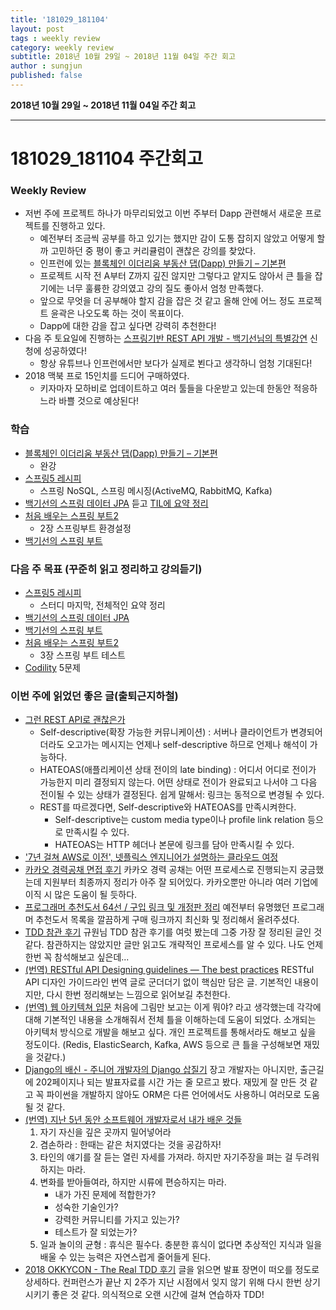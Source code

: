 ```yaml
---
title: '181029_181104'  
layout: post  
tags : weekly review
category: weekly review
subtitle: 2018년 10월 29일 ~ 2018년 11월 04일 주간 회고
author : sungjun
published: false
---
```


**2018년 10월 29일 ~ 2018년 11월 04일 주간 회고** 

---

# 181029_181104 주간회고

### Weekly Review
- 저번 주에 프로젝트 하나가 마무리되었고 이번 주부터 Dapp 관련해서 새로운 프로젝트를 진행하고 있다.
    - 예전부터 조금씩 공부를 하고 있기는 했지만 감이 도통 잡히지 않았고 어떻게 할까 고민하던 중 평이 좋고 커리큘럼이 괜찮은 강의를 찾았다.
    - 인프런에 있는 [블록체인 이더리움 부동산 댑(Dapp) 만들기 – 기본편](https://www.inflearn.com/course/blockchain-%EC%9D%B4%EB%8D%94%EB%A6%AC%EC%9B%80-dapp/)
    - 프로젝트 시작 전 A부터 Z까지 깊진 않지만 그렇다고 얕지도 않아서 큰 틀을 잡기에는 너무 훌륭한 강의였고 강의 질도 좋아서 엄청 만족했다.
    - 앞으로 무엇을 더 공부해야 할지 감을 잡은 것 같고 올해 안에 어느 정도 프로젝트 윤곽은 나오도록 하는 것이 목표이다.
    - Dapp에 대한 감을 잡고 싶다면 강력히 추천한다!
- 다음 주 토요일에 진행하는 [스프링기반 REST API 개발 - 백기선님의 특별강연](http://www.ksug.org/seminar/20181110/) 신청에 성공하였다!
    - 항상 유튜브나 인프런에서만 보다가 실제로 뵌다고 생각하니 엄청 기대된다!
- 2018 맥북 프로 15인치를 드디어 구매하였다.
    - 키자마자 모하비로 업데이트하고 여러 툴들을 다운받고 있는데 한동안 적응하느라 바쁠 것으로 예상된다!

### 학습
- [블록체인 이더리움 부동산 댑(Dapp) 만들기 – 기본편](https://www.inflearn.com/course/blockchain-%EC%9D%B4%EB%8D%94%EB%A6%AC%EC%9B%80-dapp/)
    - 완강
- [스프링5 레시피](https://book.naver.com/bookdb/book_detail.nhn?bid=13911953)
    - 스프링 NoSQL, 스프링 메시징(ActiveMQ, RabbitMQ, Kafka)
- [백기선의 스프링 데이터 JPA](https://www.inflearn.com/course/%EC%8A%A4%ED%94%84%EB%A7%81-%EB%8D%B0%EC%9D%B4%ED%84%B0-jpa/) 듣고 [TIL에 요약 정리](https://github.com/gwonsungjun/TIL/blob/master/JPA/Whiteship-JPA.md)
- [처음 배우는 스프링 부트2](https://book.naver.com/bookdb/book_detail.nhn?bid=14031681)
    - 2장 스프링부트 환경설정
- [백기선의 스프링 부트](https://www.inflearn.com/course/%EC%8A%A4%ED%94%84%EB%A7%81%EB%B6%80%ED%8A%B8/)

### 다음 주 목표 (꾸준히 읽고 정리하고 강의듣기)
- [스프링5 레시피](https://book.naver.com/bookdb/book_detail.nhn?bid=13911953) 
    - 스터디 마지막, 전체적인 요약 정리
- [백기선의 스프링 데이터 JPA](https://www.inflearn.com/course/%EC%8A%A4%ED%94%84%EB%A7%81-%EB%8D%B0%EC%9D%B4%ED%84%B0-jpa/)
- [백기선의 스프링 부트](https://www.inflearn.com/course/%EC%8A%A4%ED%94%84%EB%A7%81%EB%B6%80%ED%8A%B8/)
- [처음 배우는 스프링 부트2](https://book.naver.com/bookdb/book_detail.nhn?bid=14031681)
    - 3장 스프링 부트 테스트
- [Codility](https://www.codility.com/) 5문제

### 이번 주에 읽었던 좋은 글(출퇴근지하철)
- [그런 REST API로 괜찮은가](https://tv.naver.com/v/2292653)
    - Self-descriptive(확장 가능한 커뮤니케이션) : 서버나 클라이언트가 변경되어더라도 오고가는 메시지는 언제나 self-descriptive 하므로 언제나 해석이 가능하다.
    - HATEOAS(애플리케이션 상태 전이의 late binding) : 어디서 어디로 전이가 가능한지 미리 결정되지 않는다. 어떤 상태로 전이가 완료되고 나서야 그 다음 전이될 수 있는 상태가 결정된다. 쉽게 말해서: 링크는 동적으로 변경될 수 있다.
    - REST를 따르겠다면, Self-descriptive와 HATEOAS를 만족시켜한다.
        - Self-descriptive는 custom media type이나 profile link relation 등으로 만족시킬 수 있다.
        - HATEOAS는 HTTP 헤더나 본문에 링크를 담아 만족시킬 수 있다.
- ['7년 걸쳐 AWS로 이전', 넷플릭스 엔지니어가 설명하는 클라우드 여정](http://www.ciokorea.com/news/39567)
- [카카오 경력공채 면접 후기](https://encyphered.github.io/blog/note/2018/09/26/kakao-interview-review.html) 카카오 경력 공채는 어떤 프로세스로 진행되는지 궁금했는데 지원부터 최종까지 정리가 아주 잘 되어있다. 카카오뿐만 아니라 여러 기업에 이직 시 많은 도움이 될 듯하다.
- [프로그래머 추천도서 64선 / 구입 링크 및 개정판 정리](https://iostream.tistory.com/64) 예전부터 유명했던 프로그래머 추천도서 목록을 깔끔하게 구매 링크까지 최신화 및 정리해서 올려주셨다. 
- [TDD 참관 후기](https://www.reimaginer.me/entry/visit-tdd) 규원님 TDD 참관 후기를 여럿 봤는데 그중 가장 잘 정리된 글인 것 같다. 참관하지는 않았지만 글만 읽고도 개략적인 프로세스를 알 수 있다. 나도 언제 한번 꼭 참석해보고 싶은데...
- [(번역) RESTful API Designing guidelines — The best practices](https://wayhome25.github.io/etc/2017/11/26/restful-api-designing-guidelines/) RESTful API 디자인 가이드라인 번역 글로 군더더기 없이 핵심만 담은 글. 기본적인 내용이지만, 다시 한번 정리해보는 느낌으로 읽어보길 추천한다.
- [(번역) 웹 아키텍쳐 입문](https://rhostem.github.io/posts/2018-07-22-web-architecture-101/) 처음에 그림만 보고는 이게 뭐야? 라고 생각했는데 각각에 대해 기본적인 내용을 소개해줘서 전체 틀을 이해하는데 도움이 되었다. 소개되는 아키텍처 방식으로 개발을 해보고 싶다. 개인 프로젝트를 통해서라도 해보고 싶을 정도이다. (Redis, ElasticSearch, Kafka, AWS 등으로 큰 틀을 구성해보면 재밌을 것같다.)
- [Django의 배신 - 주니어 개발자의 Django 삽질기](https://www.slideshare.net/EunhyangKim2/ss-118560530) 장고 개발자는 아니지만, 출근길에 202페이지나 되는 발표자료를 시간 가는 줄 모르고 봤다. 재밌게 잘 만든 것 같고 꼭 파이썬을 개발하지 않아도 ORM은 다른 언어에서도 사용하니 여러모로 도움 될 것 같다.
- [(번역) 지난 5년 동안 소프트웨어 개발자로서 내가 배운 것들](https://rhostem.github.io/posts/2017-10-29-what-i-ve-learned-over-5-years-as-a-software-developer/)
    1. 자기 자신을 깊은 곳까지 밀어넣어라
    2. 겸손하라 : 한때는 같은 처지였다는 것을 공감하자!
    3. 타인의 얘기를 잘 듣는 열린 자세를 가져라. 하지만 자기주장을 펴는 걸 두려워하지는 마라.
    4. 변화를 받아들여라, 하지만 시류에 편승하지는 마라.
        - 내가 가진 문제에 적합한가?
        - 성숙한 기술인가?
        - 강력한 커뮤니티를 가지고 있는가?
        - 테스트가 잘 되었는가?
    5. 일과 놀이의 균형 : 휴식은 필수다. 충분한 휴식이 없다면 추상적인 지식과 일을 배울 수 있는 능력은 자연스럽게 줄어들게 된다.
- [2018 OKKYCON - The Real TDD 후기](https://github.com/david-learner/java-study/blob/master/2018OKKYCON/readme.md) 글을 읽으면 발표 장면이 떠오를 정도로 상세하다. 컨퍼런스가 끝난 지 2주가 지난 시점에서 잊지 않기 위해 다시 한번 상기시키기 좋은 것 같다. 의식적으로 오랜 시간에 걸쳐 연습하자 TDD!
